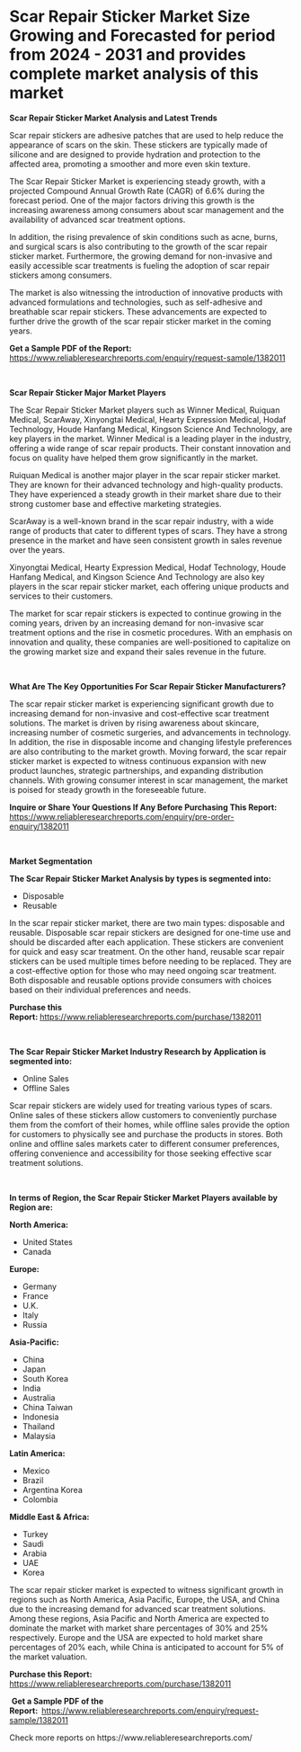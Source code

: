 <p><h1>Scar Repair Sticker Market Size Growing and Forecasted for period from 2024 - 2031 and provides complete market analysis of this market</h1></p><p><strong>Scar Repair Sticker Market Analysis and Latest Trends</strong></p>
<p><p>Scar repair stickers are adhesive patches that are used to help reduce the appearance of scars on the skin. These stickers are typically made of silicone and are designed to provide hydration and protection to the affected area, promoting a smoother and more even skin texture.</p><p>The Scar Repair Sticker Market is experiencing steady growth, with a projected Compound Annual Growth Rate (CAGR) of 6.6% during the forecast period. One of the major factors driving this growth is the increasing awareness among consumers about scar management and the availability of advanced scar treatment options.</p><p>In addition, the rising prevalence of skin conditions such as acne, burns, and surgical scars is also contributing to the growth of the scar repair sticker market. Furthermore, the growing demand for non-invasive and easily accessible scar treatments is fueling the adoption of scar repair stickers among consumers.</p><p>The market is also witnessing the introduction of innovative products with advanced formulations and technologies, such as self-adhesive and breathable scar repair stickers. These advancements are expected to further drive the growth of the scar repair sticker market in the coming years.</p></p>
<p><strong>Get a Sample PDF of the Report:&nbsp;</strong> <a href="https://www.reliableresearchreports.com/enquiry/request-sample/1382011">https://www.reliableresearchreports.com/enquiry/request-sample/1382011</a></p>
<p>&nbsp;</p>
<p><strong>Scar Repair Sticker Major Market Players</strong></p>
<p><p>The Scar Repair Sticker Market players such as Winner Medical, Ruiquan Medical, ScarAway, Xinyongtai Medical, Hearty Expression Medical, Hodaf Technology, Houde Hanfang Medical, Kingson Science And Technology, are key players in the market. Winner Medical is a leading player in the industry, offering a wide range of scar repair products. Their constant innovation and focus on quality have helped them grow significantly in the market.</p><p>Ruiquan Medical is another major player in the scar repair sticker market. They are known for their advanced technology and high-quality products. They have experienced a steady growth in their market share due to their strong customer base and effective marketing strategies.</p><p>ScarAway is a well-known brand in the scar repair industry, with a wide range of products that cater to different types of scars. They have a strong presence in the market and have seen consistent growth in sales revenue over the years.</p><p>Xinyongtai Medical, Hearty Expression Medical, Hodaf Technology, Houde Hanfang Medical, and Kingson Science And Technology are also key players in the scar repair sticker market, each offering unique products and services to their customers.</p><p>The market for scar repair stickers is expected to continue growing in the coming years, driven by an increasing demand for non-invasive scar treatment options and the rise in cosmetic procedures. With an emphasis on innovation and quality, these companies are well-positioned to capitalize on the growing market size and expand their sales revenue in the future.</p></p>
<p>&nbsp;</p>
<p><strong>What Are The Key Opportunities For Scar Repair Sticker Manufacturers?</strong></p>
<p><p>The scar repair sticker market is experiencing significant growth due to increasing demand for non-invasive and cost-effective scar treatment solutions. The market is driven by rising awareness about skincare, increasing number of cosmetic surgeries, and advancements in technology. In addition, the rise in disposable income and changing lifestyle preferences are also contributing to the market growth. Moving forward, the scar repair sticker market is expected to witness continuous expansion with new product launches, strategic partnerships, and expanding distribution channels. With growing consumer interest in scar management, the market is poised for steady growth in the foreseeable future.</p></p>
<p><strong>Inquire or Share Your Questions If Any Before Purchasing This Report:</strong> <a href="https://www.reliableresearchreports.com/enquiry/pre-order-enquiry/1382011">https://www.reliableresearchreports.com/enquiry/pre-order-enquiry/1382011</a></p>
<p>&nbsp;</p>
<p><strong>Market Segmentation</strong></p>
<p><strong>The Scar Repair Sticker Market Analysis by types is segmented into:</strong></p>
<p><ul><li>Disposable</li><li>Reusable</li></ul></p>
<p><p>In the scar repair sticker market, there are two main types: disposable and reusable. Disposable scar repair stickers are designed for one-time use and should be discarded after each application. These stickers are convenient for quick and easy scar treatment. On the other hand, reusable scar repair stickers can be used multiple times before needing to be replaced. They are a cost-effective option for those who may need ongoing scar treatment. Both disposable and reusable options provide consumers with choices based on their individual preferences and needs.</p></p>
<p><strong>Purchase this Report:&nbsp;</strong><a href="https://www.reliableresearchreports.com/purchase/1382011">https://www.reliableresearchreports.com/purchase/1382011</a></p>
<p>&nbsp;</p>
<p><strong>The Scar Repair Sticker Market Industry Research by Application is segmented into:</strong></p>
<p><ul><li>Online Sales</li><li>Offline Sales</li></ul></p>
<p><p>Scar repair stickers are widely used for treating various types of scars. Online sales of these stickers allow customers to conveniently purchase them from the comfort of their homes, while offline sales provide the option for customers to physically see and purchase the products in stores. Both online and offline sales markets cater to different consumer preferences, offering convenience and accessibility for those seeking effective scar treatment solutions.</p></p>
<p>&nbsp;</p>
<p><strong>In terms of Region, the Scar Repair Sticker Market Players available by Region are:</strong></p>
<p>
    <p> <strong> North America: </strong>
        <ul>
            <li>United States</li>
            <li>Canada</li>
        </ul>
        </p> 
    <p> <strong> Europe: </strong>
        <ul>
            <li>Germany</li>
            <li>France</li>
            <li>U.K.</li>
            <li>Italy</li>
            <li>Russia</li>
        </ul>
        </p> 
    <p> <strong> Asia-Pacific: </strong>
        <ul>
            <li>China</li>
            <li>Japan</li>
            <li>South Korea</li>
            <li>India</li>
            <li>Australia</li>
            <li>China Taiwan</li>
            <li>Indonesia</li>
            <li>Thailand</li>
            <li>Malaysia</li>
        </ul>
        </p> 
    <p> <strong> Latin America: </strong>
        <ul>
            <li>Mexico</li>
            <li>Brazil</li>
            <li>Argentina Korea</li>
            <li>Colombia</li>
        </ul>
        </p> 
    <p> <strong> Middle East & Africa: </strong>
        <ul>
            <li>Turkey</li>
            <li>Saudi</li>
            <li>Arabia</li>
            <li>UAE</li>
            <li>Korea</li>
        </ul>
    </p>
    </p>
<p><p>The scar repair sticker market is expected to witness significant growth in regions such as North America, Asia Pacific, Europe, the USA, and China due to the increasing demand for advanced scar treatment solutions. Among these regions, Asia Pacific and North America are expected to dominate the market with market share percentages of 30% and 25% respectively. Europe and the USA are expected to hold market share percentages of 20% each, while China is anticipated to account for 5% of the market valuation.</p></p>
<p><strong>Purchase this Report: </strong><a href="https://www.reliableresearchreports.com/purchase/1382011">https://www.reliableresearchreports.com/purchase/1382011</a></p>
<p>&nbsp;<strong>Get a Sample PDF of the Report:&nbsp;&nbsp;</strong><a href="https://www.reliableresearchreports.com/enquiry/request-sample/1382011">https://www.reliableresearchreports.com/enquiry/request-sample/1382011</a></p>
<p><strong></strong></p>
<p>Check more reports on https://www.reliableresearchreports.com/</p>